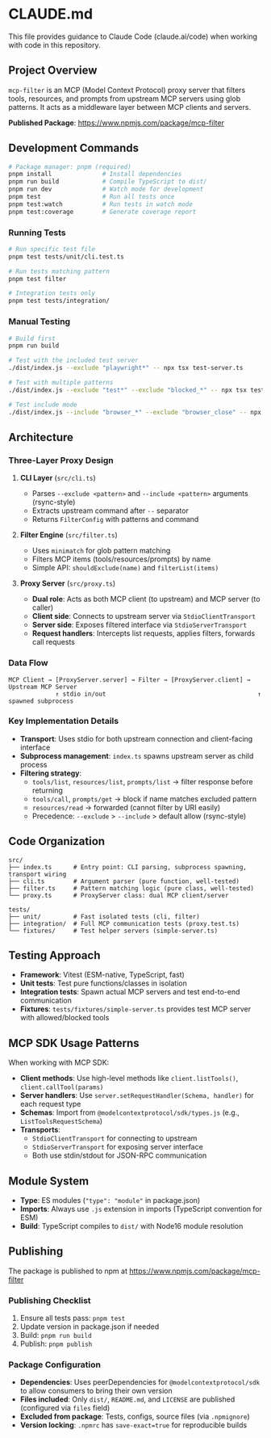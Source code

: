 # CLAUDE.md

This file provides guidance to Claude Code (claude.ai/code) when working with code in this repository.

## Project Overview

`mcp-filter` is an MCP (Model Context Protocol) proxy server that filters tools, resources, and prompts from upstream MCP servers using glob patterns. It acts as a middleware layer between MCP clients and servers.

**Published Package**: https://www.npmjs.com/package/mcp-filter

## Development Commands

```bash
# Package manager: pnpm (required)
pnpm install              # Install dependencies
pnpm run build            # Compile TypeScript to dist/
pnpm run dev              # Watch mode for development
pnpm test                 # Run all tests once
pnpm test:watch           # Run tests in watch mode
pnpm test:coverage        # Generate coverage report
```

### Running Tests

```bash
# Run specific test file
pnpm test tests/unit/cli.test.ts

# Run tests matching pattern
pnpm test filter

# Integration tests only
pnpm test tests/integration/
```

### Manual Testing

```bash
# Build first
pnpm run build

# Test with the included test server
./dist/index.js --exclude "playwright*" -- npx tsx test-server.ts

# Test with multiple patterns
./dist/index.js --exclude "test*" --exclude "blocked_*" -- npx tsx test-server.ts

# Test include mode
./dist/index.js --include "browser_*" --exclude "browser_close" -- npx tsx test-server.ts
```

## Architecture

### Three-Layer Proxy Design

1. **CLI Layer** (`src/cli.ts`)

   - Parses `--exclude <pattern>` and `--include <pattern>` arguments (rsync-style)
   - Extracts upstream command after `--` separator
   - Returns `FilterConfig` with patterns and command

2. **Filter Engine** (`src/filter.ts`)

   - Uses `minimatch` for glob pattern matching
   - Filters MCP items (tools/resources/prompts) by name
   - Simple API: `shouldExclude(name)` and `filterList(items)`

3. **Proxy Server** (`src/proxy.ts`)
   - **Dual role**: Acts as both MCP client (to upstream) and MCP server (to caller)
   - **Client side**: Connects to upstream server via `StdioClientTransport`
   - **Server side**: Exposes filtered interface via `StdioServerTransport`
   - **Request handlers**: Intercepts list requests, applies filters, forwards call requests

### Data Flow

```
MCP Client → [ProxyServer.server] → Filter → [ProxyServer.client] → Upstream MCP Server
             ↑ stdio in/out                                          ↑ spawned subprocess
```

### Key Implementation Details

- **Transport**: Uses stdio for both upstream connection and client-facing interface
- **Subprocess management**: `index.ts` spawns upstream server as child process
- **Filtering strategy**:
  - `tools/list`, `resources/list`, `prompts/list` → filter response before returning
  - `tools/call`, `prompts/get` → block if name matches excluded pattern
  - `resources/read` → forwarded (cannot filter by URI easily)
  - Precedence: `--exclude` > `--include` > default allow (rsync-style)

## Code Organization

```
src/
├── index.ts      # Entry point: CLI parsing, subprocess spawning, transport wiring
├── cli.ts        # Argument parser (pure function, well-tested)
├── filter.ts     # Pattern matching logic (pure class, well-tested)
└── proxy.ts      # ProxyServer class: dual MCP client/server

tests/
├── unit/         # Fast isolated tests (cli, filter)
├── integration/  # Full MCP communication tests (proxy.test.ts)
└── fixtures/     # Test helper servers (simple-server.ts)
```

## Testing Approach

- **Framework**: Vitest (ESM-native, TypeScript, fast)
- **Unit tests**: Test pure functions/classes in isolation
- **Integration tests**: Spawn actual MCP servers and test end-to-end communication
- **Fixtures**: `tests/fixtures/simple-server.ts` provides test MCP server with allowed/blocked tools

## MCP SDK Usage Patterns

When working with MCP SDK:

- **Client methods**: Use high-level methods like `client.listTools()`, `client.callTool(params)`
- **Server handlers**: Use `server.setRequestHandler(Schema, handler)` for each request type
- **Schemas**: Import from `@modelcontextprotocol/sdk/types.js` (e.g., `ListToolsRequestSchema`)
- **Transports**:
  - `StdioClientTransport` for connecting to upstream
  - `StdioServerTransport` for exposing server interface
  - Both use stdin/stdout for JSON-RPC communication

## Module System

- **Type**: ES modules (`"type": "module"` in package.json)
- **Imports**: Always use `.js` extension in imports (TypeScript convention for ESM)
- **Build**: TypeScript compiles to `dist/` with Node16 module resolution

## Publishing

The package is published to npm at https://www.npmjs.com/package/mcp-filter

### Publishing Checklist

1. Ensure all tests pass: `pnpm test`
2. Update version in package.json if needed
3. Build: `pnpm run build`
4. Publish: `pnpm publish`

### Package Configuration

- **Dependencies**: Uses peerDependencies for `@modelcontextprotocol/sdk` to allow consumers to bring their own version
- **Files included**: Only `dist/`, `README.md`, and `LICENSE` are published (configured via `files` field)
- **Excluded from package**: Tests, configs, source files (via `.npmignore`)
- **Version locking**: `.npmrc` has `save-exact=true` for reproducible builds

